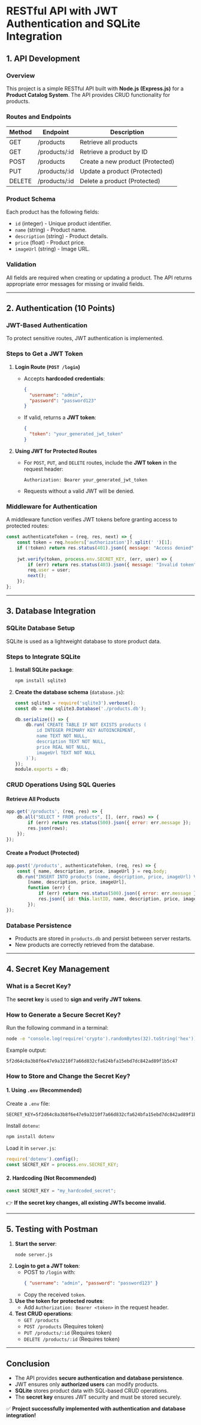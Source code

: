 # **RESTful API with JWT Authentication and SQLite Integration**

## **1. API Development** 

### **Overview**
This project is a simple RESTful API built with **Node.js (Express.js)** for a **Product Catalog System**. The API provides CRUD functionality for products.

### **Routes and Endpoints**
| Method | Endpoint           | Description                      |
|--------|-------------------|----------------------------------|
| GET    | /products         | Retrieve all products           |
| GET    | /products/:id     | Retrieve a product by ID        |
| POST   | /products         | Create a new product (Protected) |
| PUT    | /products/:id     | Update a product (Protected)    |
| DELETE | /products/:id     | Delete a product (Protected)    |

### **Product Schema**
Each product has the following fields:
- `id` (integer) - Unique product identifier.
- `name` (string) - Product name.
- `description` (string) - Product details.
- `price` (float) - Product price.
- `imageUrl` (string) - Image URL.

### **Validation**
All fields are required when creating or updating a product. The API returns appropriate error messages for missing or invalid fields.

---

## **2. Authentication** (10 Points)

### **JWT-Based Authentication**
To protect sensitive routes, JWT authentication is implemented.

### **Steps to Get a JWT Token**
1. **Login Route (`POST /login`)**
   - Accepts **hardcoded credentials**:
     ```json
     {
       "username": "admin",
       "password": "password123"
     }
     ```
   - If valid, returns a **JWT token**:
     ```json
     {
       "token": "your_generated_jwt_token"
     }
     ```

2. **Using JWT for Protected Routes**
   - For `POST`, `PUT`, and `DELETE` routes, include the **JWT token** in the request header:
     ```
     Authorization: Bearer your_generated_jwt_token
     ```
   - Requests without a valid JWT will be denied.

### **Middleware for Authentication**
A middleware function verifies JWT tokens before granting access to protected routes:
```javascript
const authenticateToken = (req, res, next) => {
    const token = req.headers['authorization']?.split(' ')[1];
    if (!token) return res.status(401).json({ message: "Access denied" });
    
    jwt.verify(token, process.env.SECRET_KEY, (err, user) => {
        if (err) return res.status(403).json({ message: "Invalid token" });
        req.user = user;
        next();
    });
};
```

---

## **3. Database Integration** 

### **SQLite Database Setup**
SQLite is used as a lightweight database to store product data.

### **Steps to Integrate SQLite**
1. **Install SQLite package**:
   ```sh
   npm install sqlite3
   ```
2. **Create the database schema** (`database.js`):
   ```javascript
   const sqlite3 = require('sqlite3').verbose();
   const db = new sqlite3.Database('./products.db');
   
   db.serialize(() => {
       db.run(`CREATE TABLE IF NOT EXISTS products (
           id INTEGER PRIMARY KEY AUTOINCREMENT,
           name TEXT NOT NULL,
           description TEXT NOT NULL,
           price REAL NOT NULL,
           imageUrl TEXT NOT NULL
       )`);
   });
   module.exports = db;
   ```

### **CRUD Operations Using SQL Queries**

#### **Retrieve All Products**
```javascript
app.get('/products', (req, res) => {
    db.all("SELECT * FROM products", [], (err, rows) => {
        if (err) return res.status(500).json({ error: err.message });
        res.json(rows);
    });
});
```

#### **Create a Product** (Protected)
```javascript
app.post('/products', authenticateToken, (req, res) => {
    const { name, description, price, imageUrl } = req.body;
    db.run("INSERT INTO products (name, description, price, imageUrl) VALUES (?, ?, ?, ?)",
        [name, description, price, imageUrl],
        function (err) {
            if (err) return res.status(500).json({ error: err.message });
            res.json({ id: this.lastID, name, description, price, imageUrl });
        });
});
```

### **Database Persistence**
- Products are stored in `products.db` and persist between server restarts.
- New products are correctly retrieved from the database.

---

## **4. Secret Key Management**

### **What is a Secret Key?**
The **secret key** is used to **sign and verify JWT tokens**.

### **How to Generate a Secure Secret Key?**
Run the following command in a terminal:
```sh
node -e "console.log(require('crypto').randomBytes(32).toString('hex'))"
```
Example output:
```
5f2d64c8a3b8f6e47e9a3210f7a66d832cfa624bfa15ebd7dc842ad89f1b5c47
```

### **How to Store and Change the Secret Key?**
#### **1. Using `.env` (Recommended)**
Create a `.env` file:
```
SECRET_KEY=5f2d64c8a3b8f6e47e9a3210f7a66d832cfa624bfa15ebd7dc842ad89f1b5c47
```
Install `dotenv`:
```sh
npm install dotenv
```
Load it in `server.js`:
```javascript
require('dotenv').config();
const SECRET_KEY = process.env.SECRET_KEY;
```
#### **2. Hardcoding (Not Recommended)**
```javascript
const SECRET_KEY = "my_hardcoded_secret";
```
👉 **If the secret key changes, all existing JWTs become invalid.**

---

## **5. Testing with Postman**
1. **Start the server**:
   ```sh
   node server.js
   ```
2. **Login to get a JWT token**:
   - POST to `/login` with:
     ```json
     { "username": "admin", "password": "password123" }
     ```
   - Copy the received `token`.
3. **Use the token for protected routes**:
   - Add `Authorization: Bearer <token>` in the request header.
4. **Test CRUD operations**:
   - `GET /products`
   - `POST /products` (Requires token)
   - `PUT /products/:id` (Requires token)
   - `DELETE /products/:id` (Requires token)

---

## **Conclusion**
- The API provides **secure authentication and database persistence**.
- JWT ensures only **authorized users** can modify products.
- **SQLite** stores product data with SQL-based CRUD operations.
- The **secret key** ensures JWT security and must be stored securely.

✅ **Project successfully implemented with authentication and database integration!**

